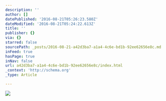 ```yaml
---
description: ''
author: []
datePublished: '2016-08-21T05:26:23.580Z'
dateModified: '2016-08-21T05:24:22.613Z'
title: ''
publisher: {}
via: {}
starred: false
sourcePath: _posts/2016-08-21-a42d3ba7-a1a4-4c6e-bd1b-92ee62656e8c.md
inFeed: true
hasPage: true
inNav: false
url: a42d3ba7-a1a4-4c6e-bd1b-92ee62656e8c/index.html
_context: 'http://schema.org'
_type: Article

---
```

![](https://the-grid-user-content.s3-us-west-2.amazonaws.com/8cf2d53f-37a2-4d96-bee5-bbc6690173ab.jpg)
